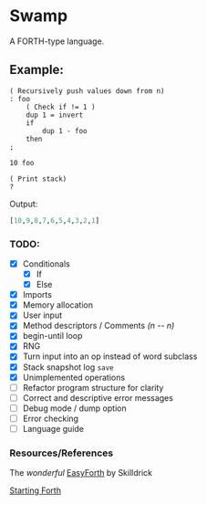 # Swamp
A FORTH-type language.

## Example:
```forth
( Recursively push values down from n)
: foo
    ( Check if != 1 )
    dup 1 = invert
    if
        dup 1 - foo
    then
;

10 foo

( Print stack)
?
```
Output:
```python
[10,9,8,7,6,5,4,3,2,1]
```

### TODO:
- [X] Conditionals
    - [X] If
    - [X] Else
- [X] Imports
- [X] Memory allocation
- [X] User input
- [X] Method descriptors / Comments *(n -- n)*
- [X] begin-until loop
- [X] RNG
- [X] Turn input into an op instead of word subclass
- [X] Stack snapshot log `save`
- [X] Unimplemented operations
- [ ] Refactor program structure for clarity
- [ ] Correct and descriptive error messages
- [ ] Debug mode / dump option
- [ ] Error checking
- [ ] Language guide

### Resources/References
The *wonderful* [EasyForth](https://skilldrick.github.io/easyforth/) by Skilldrick

[Starting Forth](https://www.forth.com/starting-forth/)

<!-- ## Other goals:
- [ ] Virtual machine
- [ ] VM compiler -->
